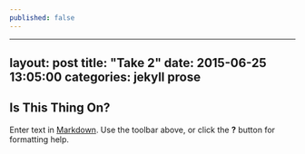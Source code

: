 ```yaml
---
published: false
---
```


---
layout: post
title:  "Take 2"
date:   2015-06-25 13:05:00
categories: jekyll prose
---

## Is This Thing On?

Enter text in [Markdown](http://daringfireball.net/projects/markdown/). Use the toolbar above, or click the **?** button for formatting help.
